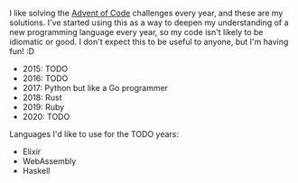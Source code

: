 I like solving the [Advent of Code](https://adventofcode.com/) challenges every year, and these are my solutions.  I've started using this as a way to deepen my understanding of a new programming language every year, so my code isn't likely to be idiomatic or good.  I don't expect this to be useful to anyone, but I'm having fun! :D

- 2015: TODO
- 2016: TODO
- 2017: Python but like a Go programmer
- 2018: Rust
- 2019: Ruby
- 2020: TODO

Languages I'd like to use for the TODO years:
- Elixir
- WebAssembly
- Haskell
